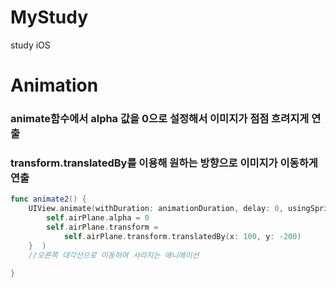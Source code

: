 # MyStudy
study iOS

# Animation

### animate함수에서 alpha 값을 0으로 설정해서 이미지가 점점 흐려지게 연출
### transform.translatedBy를 이용해 원하는 방향으로 이미지가 이동하게 연출

```swift
func animate2() {
    UIView.animate(withDuration: animationDuration, delay: 0, usingSpringWithDamping: 1, initialSpringVelocity: 1, options: .curveLinear, animations: {
        self.airPlane.alpha = 0
        self.airPlane.transform =
            self.airPlane.transform.translatedBy(x: 100, y: -200)
    }  )
    //오른쪽 대각선으로 이동하며 사라지는 애니메이션
    
}
```


